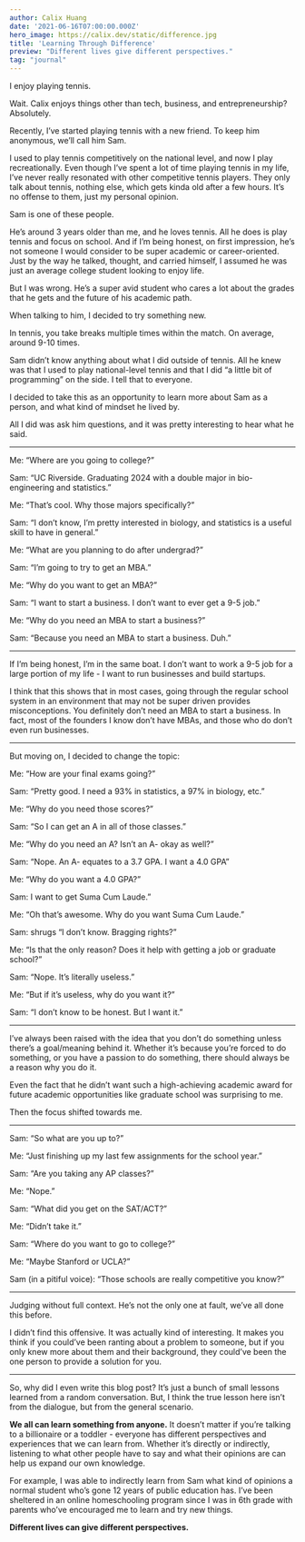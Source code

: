 ```yaml
---
author: Calix Huang
date: '2021-06-16T07:00:00.000Z'
hero_image: https://calix.dev/static/difference.jpg
title: 'Learning Through Difference'
preview: "Different lives give different perspectives."
tag: "journal"
---
```


I enjoy playing tennis.

Wait. Calix enjoys things other than tech, business, and entrepreneurship? Absolutely.

Recently, I’ve started playing tennis with a new friend. To keep him anonymous, we’ll call him Sam.

I used to play tennis competitively on the national level, and now I play recreationally. Even though I’ve spent a lot of time playing tennis in my life, I’ve never really resonated with other competitive tennis players. They only talk about tennis, nothing else, which gets kinda old after a few hours. It’s no offense to them, just my personal opinion.

Sam is one of these people.

He’s around 3 years older than me, and he loves tennis. All he does is play tennis and focus on school. And if I’m being honest, on first impression, he’s not someone I would consider to be super academic or career-oriented. Just by the way he talked, thought, and carried himself, I assumed he was just an average college student looking to enjoy life.

But I was wrong. He’s a super avid student who cares a lot about the grades that he gets and the future of his academic path.

When talking to him, I decided to try something new.

In tennis, you take breaks multiple times within the match. On average, around 9-10 times. 

Sam didn’t know anything about what I did outside of tennis. All he knew was that I used to play national-level tennis and that I did “a little bit of programming” on the side. I tell that to everyone.

I decided to take this as an opportunity to learn more about Sam as a person, and what kind of mindset he lived by.

All I did was ask him questions, and it was pretty interesting to hear what he said.

----

Me: “Where are you going to college?”

Sam: “UC Riverside. Graduating 2024 with a double major in bio-engineering and statistics.”

Me: “That’s cool. Why those majors specifically?”

Sam: “I don’t know, I’m pretty interested in biology, and statistics is a useful skill to have in general.”

Me: “What are you planning to do after undergrad?”

Sam: “I’m going to try to get an MBA.”

Me: “Why do you want to get an MBA?”

Sam: “I want to start a business. I don’t want to ever get a 9-5 job.”

Me: “Why do you need an MBA to start a business?”

Sam: “Because you need an MBA to start a business. Duh.”

----

If I’m being honest, I’m in the same boat. I don’t want to work a 9-5 job for a large portion of my life - I want to run businesses and build startups. 

I think that this shows that in most cases, going through the regular school system in an environment that may not be super driven provides misconceptions. You definitely don’t need an MBA to start a business. In fact, most of the founders I know don’t have MBAs, and those who do don’t even run businesses.

----

But moving on, I decided to change the topic:

Me: “How are your final exams going?”

Sam: “Pretty good. I need a 93% in statistics, a 97% in biology, etc.”

Me: “Why do you need those scores?”


Sam: “So I can get an A in all of those classes.”

Me: “Why do you need an A? Isn’t an A- okay as well?”

Sam: “Nope. An A- equates to a 3.7 GPA. I want a 4.0 GPA”

Me: “Why do you want a 4.0 GPA?”

Sam: I want to get Suma Cum Laude.”

Me: “Oh that’s awesome. Why do you want Suma Cum Laude.”

Sam: shrugs “I don’t know. Bragging rights?”

Me: “Is that the only reason? Does it help with getting a job or graduate school?”

Sam: “Nope. It’s literally useless.”

Me: “But if it’s useless, why do you want it?”

Sam: “I don’t know to be honest. But I want it.”

----

I’ve always been raised with the idea that you don’t do something unless there’s a goal/meaning behind it. Whether it’s because you’re forced to do something, or you have a passion to do something, there should always be a reason why you do it.

Even the fact that he didn’t want such a high-achieving academic award for future academic opportunities like graduate school was surprising to me. 

Then the focus shifted towards me.

-----

Sam: “So what are you up to?”

Me: “Just finishing up my last few assignments for the school year.”

Sam: “Are you taking any AP classes?”

Me: “Nope.”

Sam: “What did you get on the SAT/ACT?”

Me: “Didn’t take it.”

Sam: “Where do you want to go to college?”

Me: “Maybe Stanford or UCLA?”

Sam (in a pitiful voice): “Those schools are really competitive you know?”

----

Judging without full context. He’s not the only one at fault, we’ve all done this before. 

I didn’t find this offensive. It was actually kind of interesting. It makes you think if you could’ve been ranting about a problem to someone, but if you only knew more about them and their background, they could’ve been the one person to provide a solution for you.

----

So, why did I even write this blog post? It’s just a bunch of small lessons learned from a random conversation. But, I think the true lesson here isn’t from the dialogue, but from the general scenario.

**We all can learn something from anyone.** It doesn’t matter if you’re talking to a billionaire or a toddler - everyone has different perspectives and experiences that we can learn from. Whether it’s directly or indirectly, listening to what other people have to say and what their opinions are can help us expand our own knowledge.

For example, I was able to indirectly learn from Sam what kind of opinions a normal student who’s gone 12 years of public education has. I’ve been sheltered in an online homeschooling program since I was in 6th grade with parents who’ve encouraged me to learn and try new things.

**Different lives can give different perspectives.**
